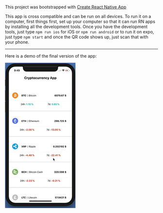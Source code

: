 This project was bootstrapped with [Create React Native App](https://facebook.github.io/react-native/blog/2017/03/13/introducing-create-react-native-app.html)

This app is cross compatible and can be run on all devices. To run it on a computer, first things first, set up your computer so that it can run RN apps by installing all the development tools. Once you have the development tools, just type `npm run ios` for iOS or `npm run android` or to run it on expo, just type `npm start` and once the QR code shows up, just scan that with your phone.

***
Here is a demo of the final version of the app:

![Demo](https://github.com/SaadBenn/Crypto-Currency/blob/master/extra/Demo.gif)

